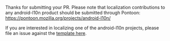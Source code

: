 Thanks for submitting your PR.
Please note that localization contributions to any android-l10n product should be submitted through Pontoon: https://pontoon.mozilla.org/projects/android-l10n/

If you are interested in localizing one of the android-l10n projects, please file an issue against the [template here](.github/ISSUE_TEMPLATE/new-localization-request.md).
